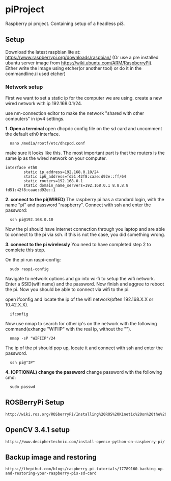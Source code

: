 # piProject
Raspberry pi project. Containing setup of a headless pi3.


## Setup 
Download the latest raspbian lite at: https://www.raspberrypi.org/downloads/raspbian/ (Or use a pre installed ubuntu server image from https://wiki.ubuntu.com/ARM/RaspberryPi).
Either write the image using etcher(or another tool) or do it in the commandline.(i used etcher)

### Network setup
First we want to set a static ip for the computer we are using. create a new wired network with ip 192.168.0.1/24.

use nm-connection editor to make the network "shared with other computers" in ipv4 settings.

__1. Open a terminal__
open dhcpdc config file on the sd card and uncomment the default eth0 interface.
```
  nano /media/rootf/etc/dhcpcd.conf
```

make sure it looks like this. The most important part is that the routers is the same ip as the wired network on your computer.
```
interface eth0
        static ip_address=192.168.0.10/24
        static ip6_address=fd51:42f8:caae:d92e::ff/64
        static routers=192.168.0.1
        static domain_name_servers=192.168.0.1 8.8.8.8 fd51:42f8:caae:d92e::1
```
__2. connect to the pi(WIRED)__
The raspberry pi has a standard login, with the name "pi" and password "raspberry". 
Connect with ssh and enter the password:
```
  ssh pi@192.168.0.10
```

Now the pi should have internet connection through you laptop and are able to connect to the pi via ssh. if this is not the case, you did something wrong.

__3. connect to the pi wirelessly__
You need to have completed step 2 to complete this step.

On the pi run raspi-config:
```
  sudo raspi-config
```

Navigate to network options and go into wi-fi to setup the wifi network.
Enter a SSID(wifi name) and the password. Now finish and aggree to reboot the pi. 
Now you should be able to connect via wifi to the pi. 

open ifconfig and locate the ip of the wifi network(often 192.168.X.X or 10.42.X.X).
```
  ifconfig
```
Now use nmap to search for other ip's on the network with the following command(exhange "WIFIIP" with the real ip, without the "").
```
  nmap -sP "WIFIIP"/24
```

The ip of the pi should pop up, locate it and connect with ssh and enter the password.

```
  ssh pi@"IP"
```

__4. (OPTIONAL) change the password__
change password with the following cmd:
```
  sudo passwd
```

## ROSBerryPi Setup
```
http://wiki.ros.org/ROSberryPi/Installing%20ROS%20Kinetic%20on%20the%20Raspberry%20Pi
```

## OpenCV 3.4.1 setup
```
https://www.deciphertechnic.com/install-opencv-python-on-raspberry-pi/
```

## Backup image and restoring
```
https://thepihut.com/blogs/raspberry-pi-tutorials/17789160-backing-up-and-restoring-your-raspberry-pis-sd-card
```
